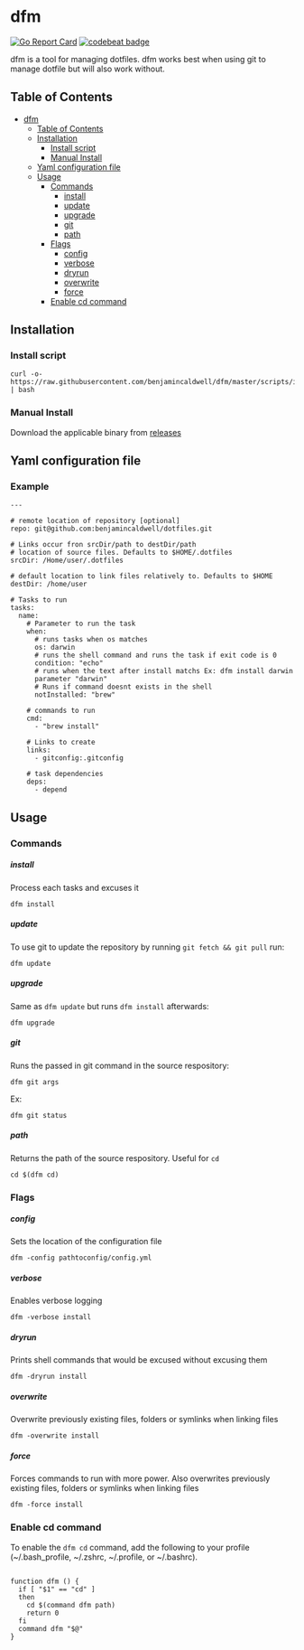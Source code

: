# dfm

[![Go Report Card](https://goreportcard.com/badge/github.com/benjamincaldwell/dfm)](https://goreportcard.com/report/github.com/benjamincaldwell/dfm) [![codebeat badge](https://codebeat.co/badges/9d235a39-896d-4dd3-9cf8-bb5f85b8cf66)](https://codebeat.co/projects/github-com-benjamincaldwell-dfm)

dfm is a tool for managing dotfiles. dfm works best when using git to manage dotfile but will also work without.

## Table of Contents

  * [dfm](#dfm)
    * [Table of Contents](#table-of-contents)
    * [Installation](#installation)
      * [Install script](#install-script)
      * [Manual Install](#manual-install)
    * [Yaml configuration file](#yaml-configuration-file)
    * [Usage](#usage)
      * [Commands](#commands)
          * [install](#install)
          * [update](#update)
          * [upgrade](#upgrade)
          * [git](#git)
          * [path](#path)
      * [Flags](#flags)
          * [config](#config)
          * [verbose](#verbose)
          * [dryrun](#dryrun)
          * [overwrite](#overwrite)
          * [force](#force)
      * [Enable cd command](#enable-cd-command)

## Installation

### Install script
```
curl -o- https://raw.githubusercontent.com/benjamincaldwell/dfm/master/scripts/install.sh | bash
```


### Manual Install
Download the applicable binary from [releases](https://github.com/benjamincaldwell/dfm/releases)


## Yaml configuration file

### Example
```
---

# remote location of repository [optional]
repo: git@github.com:benjamincaldwell/dotfiles.git

# Links occur fron srcDir/path to destDir/path
# location of source files. Defaults to $HOME/.dotfiles
srcDir: /Home/user/.dotfiles

# default location to link files relatively to. Defaults to $HOME
destDir: /home/user

# Tasks to run
tasks:
  name:
    # Parameter to run the task
    when:
      # runs tasks when os matches
      os: darwin
      # runs the shell command and runs the task if exit code is 0
      condition: "echo"
      # runs when the text after install matchs Ex: dfm install darwin
      parameter "darwin"
      # Runs if command doesnt exists in the shell
      notInstalled: "brew"

    # commands to run
    cmd:
      - "brew install"
    
    # Links to create
    links:
      - gitconfig:.gitconfig

    # task dependencies
    deps:
      - depend

```

## Usage
### Commands
##### install
Process each tasks and excuses it
```
dfm install
```

##### update
To use git to update the repository by running `git fetch && git pull` run:
```
dfm update
```

##### upgrade
Same as `dfm update` but runs `dfm install` afterwards:
```
dfm upgrade
```

##### git
Runs the passed in git command in the source respository:
```
dfm git args
```
Ex:
```
dfm git status
```

##### path
Returns the path of the source respository. Useful for `cd`
```
cd $(dfm cd)
```

### Flags
##### config
Sets the location of the configuration file
```
dfm -config pathtoconfig/config.yml
``` 

##### verbose
Enables verbose logging
```
dfm -verbose install
```

##### dryrun
Prints shell commands that would be excused without excusing them
```
dfm -dryrun install
```

##### overwrite
Overwrite previously existing files, folders or symlinks when linking files
```
dfm -overwrite install
```

##### force
Forces commands to run with more power. Also overwrites previously existing files, folders or symlinks when linking files
```
dfm -force install
```


### Enable cd command
To enable the `dfm cd` command, add the following to your profile (~/.bash_profile, ~/.zshrc, ~/.profile, or ~/.bashrc).
```

function dfm () {
  if [ "$1" == "cd" ]
  then
    cd $(command dfm path)
  	return 0
  fi
  command dfm "$@"
}

```
